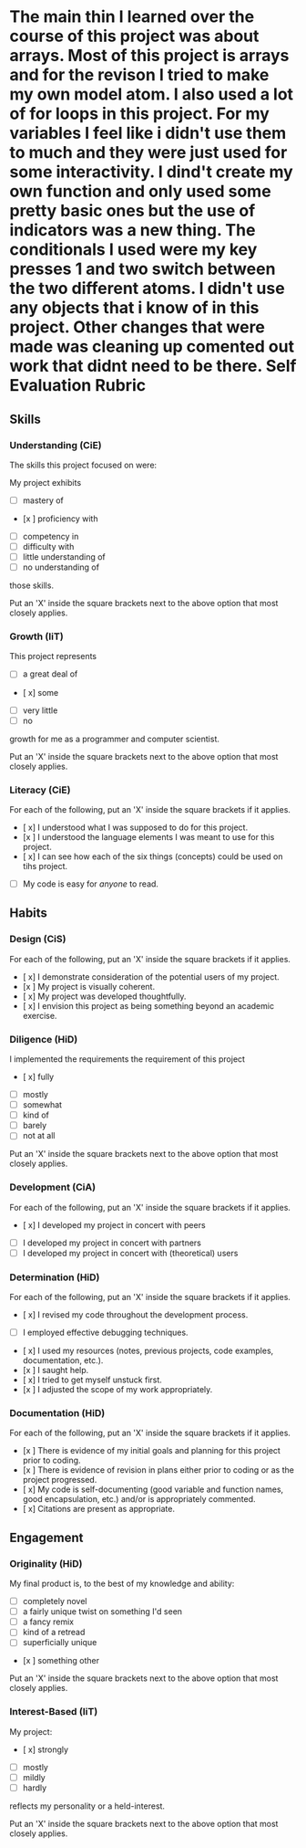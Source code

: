 The main thin I learned over the course of this project was about arrays. Most of this project is arrays and for the revison I tried to make my own model atom. I also used a lot of for loops in this project. For my variables I feel like i didn't use them to much and they were just used for some interactivity. I dind't create my own function and only used some pretty basic ones but the use of indicators was a new thing. The conditionals I used were my key presses 1 and two switch between the two different atoms. I didn't use any objects that i know of in this project.
Other changes that were made was cleaning up comented out work that didnt need to be there.
Self Evaluation Rubric
======================

## Skills

### Understanding (CiE) 

The skills this project focused on were: 

My project exhibits

- [ ] mastery of
- [x ] proficiency with
- [ ] competency in
- [ ] difficulty with
- [ ] little understanding of
- [ ] no understanding of

those skills. 

Put an 'X' inside the square brackets next to the above option that most closely applies.

### Growth (IiT)

This project represents

- [ ] a great deal of
- [ x] some
- [ ] very little
- [ ] no

growth for me as a programmer and computer scientist. 

Put an 'X' inside the square brackets next to the above option that most closely applies.

### Literacy (CiE)

For each of the following, put an 'X' inside the square brackets if it applies.

- [ x] I understood what I was supposed to do for this project.
- [x ] I understood the language elements I was meant to use for this project. 
- [ x] I can see how each of the six things (concepts) could be used on tihs project.  
- [ ] My code is easy for *anyone* to read. 

## Habits

### Design (CiS)

For each of the following, put an 'X' inside the square brackets if it applies.

- [ x] I demonstrate consideration of the potential users of my project. 
- [x ] My project is visually coherent.
- [ x] My project was developed thoughtfully.
- [ x] I envision this project as being something beyond an academic exercise. 

### Diligence (HiD)

I implemented the requirements the requirement of this project 
- [ x] fully
- [ ] mostly
- [ ] somewhat
- [ ] kind of
- [ ] barely
- [ ] not at all

Put an 'X' inside the square brackets next to the above option that most closely applies.

### Development (CiA)

For each of the following, put an 'X' inside the square brackets if it applies. 
- [ x] I developed my project in concert with peers
- [ ] I developed my project in concert with partners
- [ ] I developed my project in concert with (theoretical) users

### Determination (HiD)

For each of the following, put an 'X' inside the square brackets if it applies.
- [ x] I revised my code throughout the development process. 
- [ ] I employed effective debugging techniques. 
- [ x] I used my resources (notes, previous projects, code examples, documentation, etc.). 
- [x ] I saught help. 
- [ x] I tried to get myself unstuck first.
- [x ] I adjusted the scope of my work appropriately.  

### Documentation (HiD)

For each of the following, put an 'X' inside the square brackets if it applies.
- [x ] There is evidence of my initial goals and planning for this project prior to coding. 
- [x ] There is evidence of revision in plans either prior to coding or as the project progressed.
- [ x] My code is self-documenting (good variable and function names, good encapsulation, etc.) and/or is appropriately commented.
- [ x] Citations are present as appropriate. 

## Engagement

### Originality (HiD)

My final product is, to the best of my knowledge and ability:
- [ ] completely novel
- [ ] a fairly unique twist on something I'd seen
- [ ] a fancy remix
- [ ] kind of a retread
- [ ] superficially unique
- [x ] something other 

Put an 'X' inside the square brackets next to the above option that most closely applies.

### Interest-Based (IiT)

My project: 
- [ x] strongly
- [ ] mostly
- [ ] mildly
- [ ] hardly

reflects my personality or a held-interest. 

Put an 'X' inside the square brackets next to the above option that most closely applies.